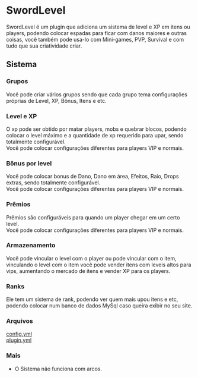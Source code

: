 # SwordLevel
SwordLevel é um plugin que adiciona um sistema de level e XP em itens ou players, podendo colocar espadas para ficar com danos maiores e outras coisas, você também pode usa-lo com Mini-games, PVP, Survival e com tudo que sua criatividade criar.

## Sistema

### Grupos
Você pode criar vários grupos sendo que cada grupo tema configurações próprias de Level, XP, Bônus, Itens e etc.

### Level e XP
O xp pode ser obtido por matar players, mobs e quebrar blocos, podendo colocar o level máximo e a quantidade de xp requerido para upar, sendo totalmente configurável.  
Você pode colocar configurações diferentes para players VIP e normais.

### Bônus por level
Você pode colocar bonus de Dano, Dano em área, Efeitos, Raio, Drops extras, sendo totalmente configurável.  
Você pode colocar configurações diferentes para players VIP e normais.

### Prêmios
Prêmios são configuráveis para quando um player chegar em um certo level.  
Você pode colocar configurações diferentes para players VIP e normais.

### Armazenamento
Você pode vincular o level com o player ou pode vincular com o item, vinculando o level com o item você pode vender itens com leveis altos para vips, aumentando o mercado de itens e vender XP para os players.

### Ranks
Ele tem um sistema de rank, podendo ver quem mais upou itens e etc, podendo colocar num banco de dados MySql caso queira exibir no seu site.

### Arquivos
[config.yml](src/config%20pt-bt.yml)  
[plugin.yml](src/plugin%20pt-br.yml)

### Mais
- O Sistema não funciona com arcos.
